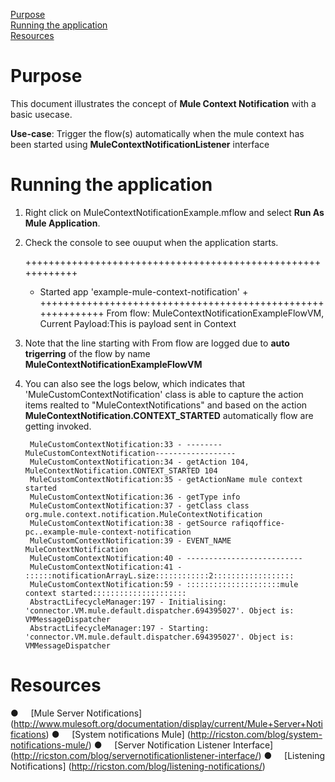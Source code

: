 [Purpose](#purpose)  
[Running the application](#running-the-application)  
[Resources](#resources)

Purpose
===========

This document illustrates the concept of **Mule Context Notification** with a basic usecase.


**Use-case**: Trigger the flow(s) automatically when the mule context has been started using **MuleContextNotificationListener** interface

Running the application
=======================

1. Right click on MuleContextNotificationExample.mflow and select **Run As Mule Application**.
2. Check the console to see ouuput when the application starts.

	++++++++++++++++++++++++++++++++++++++++++++++++++++++++++++
	+ Started app 'example-mule-context-notification'          +
	++++++++++++++++++++++++++++++++++++++++++++++++++++++++++++
	From flow: MuleContextNotificationExampleFlowVM, Current Payload:This is payload sent in Context

3. Note that the line starting with From flow are logged due to **auto trigerring** of the flow by name **MuleContextNotificationExampleFlowVM**

4. You can also see the logs below, which indicates that 'MuleCustomContextNotification' class is able to capture the action items realted to "MuleContextNotifications" 
	and based on the action **MuleContextNotification.CONTEXT_STARTED** automatically flow are getting invoked.

		MuleCustomContextNotification:33 - --------MuleCustomContextNotification------------------
		MuleCustomContextNotification:34 - getAction 104, MuleContextNotification.CONTEXT_STARTED 104
		MuleCustomContextNotification:35 - getActionName mule context started
		MuleCustomContextNotification:36 - getType info
		MuleCustomContextNotification:37 - getClass class org.mule.context.notification.MuleContextNotification
		MuleCustomContextNotification:38 - getSource rafiqoffice-pc..example-mule-context-notification
		MuleCustomContextNotification:39 - EVENT_NAME MuleContextNotification
		MuleCustomContextNotification:40 - --------------------------
		MuleCustomContextNotification:41 - ::::::notificationArrayL.size::::::::::::2::::::::::::::::::
		MuleCustomContextNotification:59 - :::::::::::::::::::::mule context started:::::::::::::::::::::
		AbstractLifecycleManager:197 - Initialising: 'connector.VM.mule.default.dispatcher.694395027'. Object is: VMMessageDispatcher
		AbstractLifecycleManager:197 - Starting: 'connector.VM.mule.default.dispatcher.694395027'. Object is: VMMessageDispatcher

Resources
===========

●     [Mule Server Notifications] (http://www.mulesoft.org/documentation/display/current/Mule+Server+Notifications)
●     [System notifications Mule] (http://ricston.com/blog/system-notifications-mule/)
●     [Server Notification Listener Interface] (http://ricston.com/blog/servernotificationlistener-interface/)
●     [Listening Notifications] (http://ricston.com/blog/listening-notifications/)
